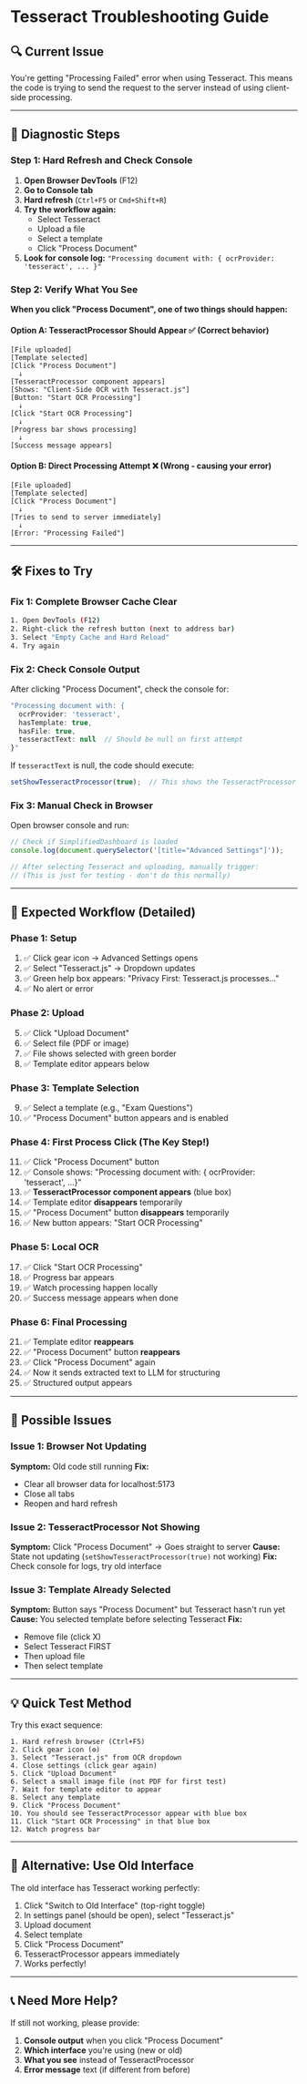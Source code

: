 # Tesseract Troubleshooting Guide

## 🔍 Current Issue
You're getting "Processing Failed" error when using Tesseract. This means the code is trying to send the request to the server instead of using client-side processing.

---

## 🧪 **Diagnostic Steps**

### **Step 1: Hard Refresh and Check Console**
1. **Open Browser DevTools** (F12)
2. **Go to Console tab**
3. **Hard refresh** (`Ctrl+F5` or `Cmd+Shift+R`)
4. **Try the workflow again:**
   - Select Tesseract
   - Upload a file
   - Select a template
   - Click "Process Document"
5. **Look for console log:** `"Processing document with: { ocrProvider: 'tesseract', ... }"`

### **Step 2: Verify What You See**

**When you click "Process Document", one of two things should happen:**

#### **Option A: TesseractProcessor Should Appear** ✅ (Correct behavior)
```
[File uploaded]
[Template selected]
[Click "Process Document"]
  ↓
[TesseractProcessor component appears]
[Shows: "Client-Side OCR with Tesseract.js"]
[Button: "Start OCR Processing"]
  ↓
[Click "Start OCR Processing"]
  ↓
[Progress bar shows processing]
  ↓
[Success message appears]
```

#### **Option B: Direct Processing Attempt** ❌ (Wrong - causing your error)
```
[File uploaded]
[Template selected]
[Click "Process Document"]
  ↓
[Tries to send to server immediately]
  ↓
[Error: "Processing Failed"]
```

---

## 🛠️ **Fixes to Try**

### **Fix 1: Complete Browser Cache Clear**
```bash
1. Open DevTools (F12)
2. Right-click the refresh button (next to address bar)
3. Select "Empty Cache and Hard Reload"
4. Try again
```

### **Fix 2: Check Console Output**
After clicking "Process Document", check the console for:
```javascript
"Processing document with: { 
  ocrProvider: 'tesseract',
  hasTemplate: true,
  hasFile: true,
  tesseractText: null  // Should be null on first attempt
}"
```

If `tesseractText` is null, the code should execute:
```javascript
setShowTesseractProcessor(true);  // This shows the TesseractProcessor
```

### **Fix 3: Manual Check in Browser**
Open browser console and run:
```javascript
// Check if SimplifiedDashboard is loaded
console.log(document.querySelector('[title="Advanced Settings"]'));

// After selecting Tesseract and uploading, manually trigger:
// (This is just for testing - don't do this normally)
```

---

## 🎯 **Expected Workflow (Detailed)**

### **Phase 1: Setup**
1. ✅ Click gear icon → Advanced Settings opens
2. ✅ Select "Tesseract.js" → Dropdown updates
3. ✅ Green help box appears: "Privacy First: Tesseract.js processes..."
4. ✅ No alert or error

### **Phase 2: Upload**
5. ✅ Click "Upload Document"
6. ✅ Select file (PDF or image)
7. ✅ File shows selected with green border
8. ✅ Template editor appears below

### **Phase 3: Template Selection**
9. ✅ Select a template (e.g., "Exam Questions")
10. ✅ "Process Document" button appears and is enabled

### **Phase 4: First Process Click** (The Key Step!)
11. ✅ Click "Process Document" button
12. ✅ Console shows: "Processing document with: { ocrProvider: 'tesseract', ...}"
13. ✅ **TesseractProcessor component appears** (blue box)
14. ✅ Template editor **disappears** temporarily
15. ✅ "Process Document" button **disappears** temporarily
16. ✅ New button appears: "Start OCR Processing"

### **Phase 5: Local OCR**
17. ✅ Click "Start OCR Processing"
18. ✅ Progress bar appears
19. ✅ Watch processing happen locally
20. ✅ Success message appears when done

### **Phase 6: Final Processing**
21. ✅ Template editor **reappears**
22. ✅ "Process Document" button **reappears**
23. ✅ Click "Process Document" again
24. ✅ Now it sends extracted text to LLM for structuring
25. ✅ Structured output appears

---

## 🐛 **Possible Issues**

### **Issue 1: Browser Not Updating**
**Symptom:** Old code still running
**Fix:** 
- Clear all browser data for localhost:5173
- Close all tabs
- Reopen and hard refresh

### **Issue 2: TesseractProcessor Not Showing**
**Symptom:** Click "Process Document" → Goes straight to server
**Cause:** State not updating (`setShowTesseractProcessor(true)` not working)
**Fix:** Check console for logs, try old interface

### **Issue 3: Template Already Selected**
**Symptom:** Button says "Process Document" but Tesseract hasn't run yet
**Cause:** You selected template before selecting Tesseract
**Fix:** 
- Remove file (click X)
- Select Tesseract FIRST
- Then upload file
- Then select template

---

## 💡 **Quick Test Method**

Try this exact sequence:

```
1. Hard refresh browser (Ctrl+F5)
2. Click gear icon (⚙️)
3. Select "Tesseract.js" from OCR dropdown
4. Close settings (click gear again)
5. Click "Upload Document"
6. Select a small image file (not PDF for first test)
7. Wait for template editor to appear
8. Select any template
9. Click "Process Document"
10. You should see TesseractProcessor appear with blue box
11. Click "Start OCR Processing" in that blue box
12. Watch progress bar
```

---

## 🔄 **Alternative: Use Old Interface**

The old interface has Tesseract working perfectly:

1. Click "Switch to Old Interface" (top-right toggle)
2. In settings panel (should be open), select "Tesseract.js"
3. Upload document
4. Select template
5. Click "Process Document"
6. TesseractProcessor appears immediately
7. Works perfectly!

---

## 📞 **Need More Help?**

If still not working, please provide:
1. **Console output** when you click "Process Document"
2. **Which interface** you're using (new or old)
3. **What you see** instead of TesseractProcessor
4. **Error message** text (if different from before)

